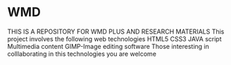 # WMD
THIS IS A REPOSITORY FOR WMD PLUS AND RESEARCH MATERIALS
This project involves the following web technologies 
HTML5
CSS3
JAVA script
Multimedia content
GIMP-Image editing software
Those interesting in colllaborating in this technologies you are welcome
